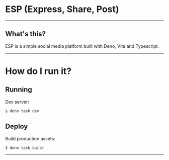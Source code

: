 # ESP (Express, Share, Post)

---

## What's this?
ESP is a simple social media platform built with Deno, Vite and Typescript.

---
# How do I run it?
## Running
Dev server:
```
$ deno task dev
```

## Deploy
Build production assets:
```
$ deno task build
```

---